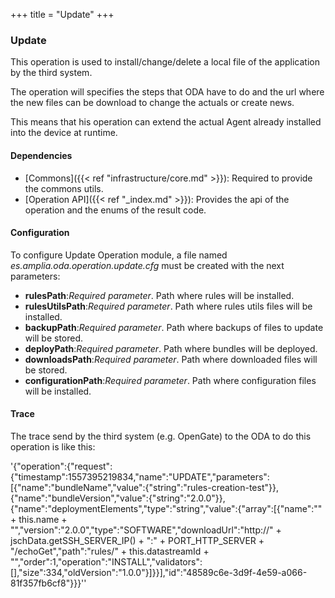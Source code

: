 +++
title = "Update"
+++

### Update

This operation is used to install/change/delete a local file of the application by the third system.

The operation will specifies the steps that ODA have to do and the url where the new files can be download to change the actuals or create news.

This means that his operation can extend the actual Agent already installed into the device at runtime.

#### Dependencies

* [Commons]({{< ref "infrastructure/core.md" >}}): Required to provide the commons utils.
* [Operation API]({{< ref "_index.md" >}}): Provides the api of the operation and the enums of the result code.

#### Configuration

 To configure Update Operation module, a file named _es.amplia.oda.operation.update.cfg_ must be created with the next parameters:

* __rulesPath__:_Required parameter_. Path where rules will be installed.
* __rulesUtilsPath__:_Required parameter_. Path where rules utils files will be installed.
* __backupPath__:_Required parameter_. Path where backups of files to update will be stored.
* __deployPath__:_Required parameter_. Path where bundles will be deployed.
* __downloadsPath__:_Required parameter_. Path where downloaded files will be stored.
* __configurationPath__:_Required parameter_. Path where configuration files will be installed.

#### Trace

The trace send by the third system (e.g. OpenGate) to the ODA to do this operation is like this:

'{"operation":{"request":{"timestamp":1557395219834,"name":"UPDATE","parameters":[{"name":"bundleName","value":{"string":"rules-creation-test"}},{"name":"bundleVersion","value":{"string":"2.0.0"}},{"name":"deploymentElements","type":"string","value":{"array":[{"name":"" + this.name + "","version":"2.0.0","type":"SOFTWARE","downloadUrl":"http://" + jschData.getSSH_SERVER_IP() + ":" + PORT_HTTP_SERVER + "/echoGet","path":"rules/" + this.datastreamId + "","order":1,"operation":"INSTALL","validators":[],"size":334,"oldVersion":"1.0.0"}]}}],"id":"48589c6e-3d9f-4e59-a066-81f357fb6cf8"}}}''
